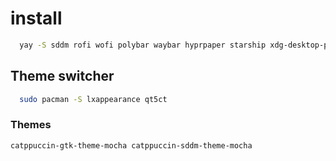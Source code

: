 # install

```bash
  yay -S sddm rofi wofi polybar waybar hyprpaper starship xdg-desktop-portal-hyprland swappy
```

## Theme switcher 

```bash 
  sudo pacman -S lxappearance qt5ct
```

### Themes
```bash
catppuccin-gtk-theme-mocha catppuccin-sddm-theme-mocha
```